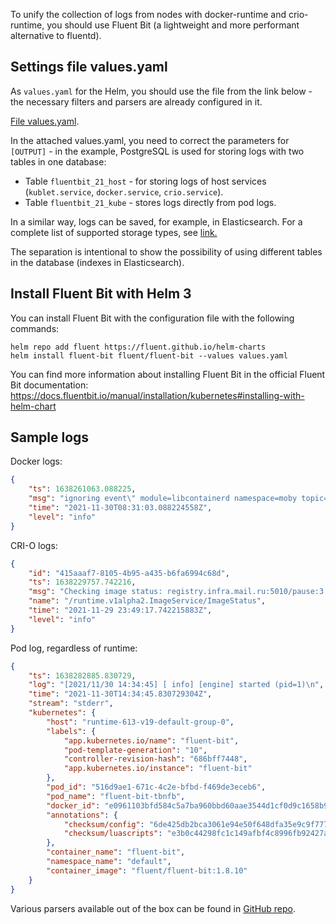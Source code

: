 To unify the collection of logs from nodes with docker-runtime and crio-runtime, you should use Fluent Bit (a lightweight and more performant alternative to fluentd).

## Settings file values.yaml

As `values.yaml` for the Helm, you should use the file from the link below - the necessary filters and parsers are already configured in it.

[File values.yaml](assets/values.yaml "download").

In the attached values.yaml, you need to correct the parameters for `[OUTPUT]` - in the example, PostgreSQL is used for storing logs with two tables in one database:

- Table `fluentbit_21_host` - for storing logs of host services (`kublet.service`, `docker.service`, `crio.service`).
- Table `fluentbit_21_kube` - stores logs directly from pod logs.

In a similar way, logs can be saved, for example, in Elasticsearch. For a complete list of supported storage types, see [link.](https://docs.fluentbit.io/manual/pipeline/outputs)

The separation is intentional to show the possibility of using different tables in the database (indexes in Elasticsearch).

## Install Fluent Bit with Helm 3

You can install Fluent Bit with the configuration file with the following commands:

```console
helm repo add fluent https://fluent.github.io/helm-charts
helm install fluent-bit fluent/fluent-bit --values ​​values.yaml
```

You can find more information about installing Fluent Bit in the official Fluent Bit documentation: https://docs.fluentbit.io/manual/installation/kubernetes#installing-with-helm-chart

## Sample logs

Docker logs:

```json
{
	"ts": 1638261063.088225,
	"msg": "ignoring event\" module=libcontainerd namespace=moby topic=/tasks/delete type=\"*events.TaskDelete",
	"time": "2021-11-30T08:31:03.088224558Z",
	"level": "info"
}
```

CRI-O logs:

```json
{
	"id": "415aaaf7-8105-4b95-a435-b6fa6994c68d",
	"ts": 1638229757.742216,
	"msg": "Checking image status: registry.infra.mail.ru:5010/pause:3.0",
	"name": "/runtime.v1alpha2.ImageService/ImageStatus",
	"time": "2021-11-29 23:49:17.742215883Z",
	"level": "info"
}
```

Pod log, regardless of runtime:

```json
{
	"ts": 1638282885.830729,
	"log": "[2021/11/30 14:34:45] [ info] [engine] started (pid=1)\n",
	"time": "2021-11-30T14:34:45.830729304Z",
	"stream": "stderr",
	"kubernetes": {
		"host": "runtime-613-v19-default-group-0",
		"labels": {
			"app.kubernetes.io/name": "fluent-bit",
			"pod-template-generation": "10",
			"controller-revision-hash": "686bff7448",
			"app.kubernetes.io/instance": "fluent-bit"
		},
		"pod_id": "516d9ae1-671c-4c2e-bfbd-f469de3eceb6",
		"pod_name": "fluent-bit-tbnfb",
		"docker_id": "e0961103bfd584c5a7ba960bbd60aae3544d1cf0d9c1658b90eaae2fb7a83c50",
		"annotations": {
			"checksum/config": "6de425db2bca3061e94e50f648dfa35e9c9f77788f1755df389c303a7124359d",
			"checksum/luascripts": "e3b0c44298fc1c149afbf4c8996fb92427ae41e4649b934ca495991b7852b855"
		},
		"container_name": "fluent-bit",
		"namespace_name": "default",
		"container_image": "fluent/fluent-bit:1.8.10"
	}
}
```

Various parsers available out of the box can be found in [GitHub repo](https://github.com/fluent/fluent-bit/blob/master/conf/parsers.conf).
